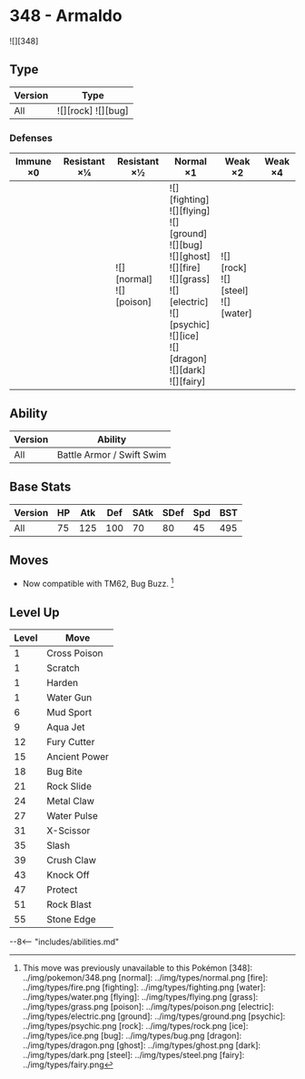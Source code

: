 # 348 - Armaldo
![][348]

## Type

Version | Type
---     | ---
All     | ![][rock]  ![][bug]

### Defenses

Immune ×0 | Resistant ×¼ | Resistant ×½                   | Normal ×1                                                                                                                                                                                   | Weak ×2                                   | Weak ×4
---       | ---          | ---                            | ---                                                                                                                                                                                         | ---                                       | ---
&nbsp;    | &nbsp;       | ![][normal]<br>![][poison]<br> | ![][fighting]<br>![][flying]<br>![][ground]<br>![][bug]<br>![][ghost]<br>![][fire]<br>![][grass]<br>![][electric]<br>![][psychic]<br>![][ice]<br>![][dragon]<br>![][dark]<br>![][fairy]<br> | ![][rock]<br>![][steel]<br>![][water]<br> | &nbsp;

## Ability

Version | Ability
---     | ---
All     | Battle Armor / Swift Swim

## Base Stats

Version | HP  | Atk | Def | SAtk | SDef | Spd | BST
---     | --- | --- | --- | ---  | ---  | --- | ---
All     | 75  | 125 | 100 | 70   | 80   | 45  | 495

## Moves

 - Now compatible with TM62, Bug Buzz. [^1]

## Level Up

Level | Move
---   | ---
1     | Cross Poison
1     | Scratch
1     | Harden
1     | Water Gun
6     | Mud Sport
9     | Aqua Jet
12    | Fury Cutter
15    | Ancient Power
18    | Bug Bite
21    | Rock Slide
24    | Metal Claw
27    | Water Pulse
31    | X-Scissor
35    | Slash
39    | Crush Claw
43    | Knock Off
47    | Protect
51    | Rock Blast
55    | Stone Edge


--8<-- "includes/abilities.md"

[^1]: This move was previously unavailable to this Pokémon
[348]: ../img/pokemon/348.png
[normal]: ../img/types/normal.png
[fire]: ../img/types/fire.png
[fighting]: ../img/types/fighting.png
[water]: ../img/types/water.png
[flying]: ../img/types/flying.png
[grass]: ../img/types/grass.png
[poison]: ../img/types/poison.png
[electric]: ../img/types/electric.png
[ground]: ../img/types/ground.png
[psychic]: ../img/types/psychic.png
[rock]: ../img/types/rock.png
[ice]: ../img/types/ice.png
[bug]: ../img/types/bug.png
[dragon]: ../img/types/dragon.png
[ghost]: ../img/types/ghost.png
[dark]: ../img/types/dark.png
[steel]: ../img/types/steel.png
[fairy]: ../img/types/fairy.png
